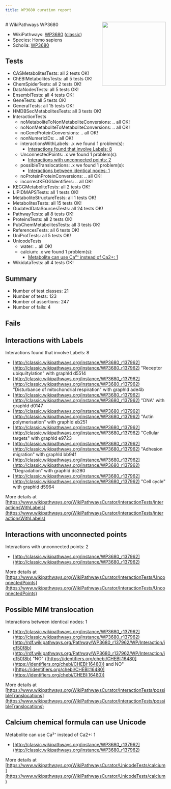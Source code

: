 ```yaml
---
title: WP3680 curation report
---
```


<img style="float: right; width: 200px" src="https://upload.wikimedia.org/wikipedia/commons/thumb/8/83/Wplogo_with_text_500.png/640px-Wplogo_with_text_500.png" />
# WikiPathways WP3680

* WikiPathways: [WP3680](https://wikipathways.org/pathways/WP3680) ([classic](https://classic.wikipathways.org/instance/WP3680))
* Species: Homo sapiens
* Scholia: [WP3680](https://scholia.toolforge.org/wikipathways/WP3680)
## Tests
* CASMetabolitesTests: all 2 tests OK!
* ChEBIMetabolitesTests: all 5 tests OK!
* ChemSpiderTests: all 2 tests OK!
* DataNodesTests: all 5 tests OK!
* EnsemblTests: all 4 tests OK!
* GeneTests: all 5 tests OK!
* GeneralTests: all 15 tests OK!
* HMDBSecMetabolitesTests: all 3 tests OK!
* InteractionTests
    * noMetaboliteToNonMetaboliteConversions: .. all OK!
    * noNonMetaboliteToMetaboliteConversions: .. all OK!
    * noGeneProteinConversions: .. all OK!
    * nonNumericIDs: .. all OK!
    * interactionsWithLabels: .x we found 1 problem(s):
        * [Interactions found that involve Labels: 8](#630d267f)
    * UnconnectedPoints: .x we found 1 problem(s):
        * [Interactions with unconnected points: 2](#35a61ada)
    * possibleTranslocations: .x we found 1 problem(s):
        * [Interactions between identical nodes: 1](#1c118206)
    * noProteinProteinConversions: .. all OK!
    * incorrectKEGGIdentifiers: .. all OK!
* KEGGMetaboliteTests: all 2 tests OK!
* LIPIDMAPSTests: all 1 tests OK!
* MetaboliteStructureTests: all 1 tests OK!
* MetabolitesTests: all 15 tests OK!
* OudatedDataSourcesTests: all 24 tests OK!
* PathwayTests: all 8 tests OK!
* ProteinsTests: all 2 tests OK!
* PubChemMetabolitesTests: all 3 tests OK!
* ReferencesTests: all 6 tests OK!
* UniProtTests: all 5 tests OK!
* UnicodeTests
    * water: .. all OK!
    * calcium: .x we found 1 problem(s):
        * [Metabolite can use Ca²⁺ instead of Ca2+: 1](#11d84c22)
* WikidataTests: all 4 tests OK!


## Summary

* Number of test classes: 21
* Number of tests: 123
* Number of assertions: 247
* Number of fails: 4

## Fails

<a name="630d267f" />

## Interactions with Labels

Interactions found that involve Labels: 8

* [http://classic.wikipathways.org/instance/WP3680_r137962](http://classic.wikipathways.org/instance/WP3680_r137962) "Receptor ubiquiltylation" with graphId d5514
* [http://classic.wikipathways.org/instance/WP3680_r137962](http://classic.wikipathways.org/instance/WP3680_r137962) "Disturbance of mitochondrial respiration" with graphId ade4b
* [http://classic.wikipathways.org/instance/WP3680_r137962](http://classic.wikipathways.org/instance/WP3680_r137962) "DNA" with graphId d0147
* [http://classic.wikipathways.org/instance/WP3680_r137962](http://classic.wikipathways.org/instance/WP3680_r137962) "Actin 
polymerisation" with graphId eb251
* [http://classic.wikipathways.org/instance/WP3680_r137962](http://classic.wikipathways.org/instance/WP3680_r137962) "Cellular targets" with graphId e9723
* [http://classic.wikipathways.org/instance/WP3680_r137962](http://classic.wikipathways.org/instance/WP3680_r137962) "Adhesion migration" with graphId bb94f
* [http://classic.wikipathways.org/instance/WP3680_r137962](http://classic.wikipathways.org/instance/WP3680_r137962) "Degradation" with graphId dc280
* [http://classic.wikipathways.org/instance/WP3680_r137962](http://classic.wikipathways.org/instance/WP3680_r137962) "Cell cycle" with graphId d5964


More details at [https://www.wikipathways.org/WikiPathwaysCurator/InteractionTests/interactionsWithLabels](https://www.wikipathways.org/WikiPathwaysCurator/InteractionTests/interactionsWithLabels)

<a name="35a61ada" />

## Interactions with unconnected points

Interactions with unconnected points: 2

* [http://classic.wikipathways.org/instance/WP3680_r137962](http://classic.wikipathways.org/instance/WP3680_r137962)


More details at [https://www.wikipathways.org/WikiPathwaysCurator/InteractionTests/UnconnectedPoints](https://www.wikipathways.org/WikiPathwaysCurator/InteractionTests/UnconnectedPoints)

<a name="1c118206" />

## Possible MIM translocation

Interactions between identical nodes: 1

* [http://classic.wikipathways.org/instance/WP3680_r137962](http://classic.wikipathways.org/instance/WP3680_r137962) [http://rdf.wikipathways.org/Pathway/WP3680_r137962/WP/Interaction/idf50f8b](http://rdf.wikipathways.org/Pathway/WP3680_r137962/WP/Interaction/idf50f8b) "NO" ([https://identifiers.org/chebi/CHEBI:16480](https://identifiers.org/chebi/CHEBI:16480)) and 
NO" ([https://identifiers.org/chebi/CHEBI:16480](https://identifiers.org/chebi/CHEBI:16480))


More details at [https://www.wikipathways.org/WikiPathwaysCurator/InteractionTests/possibleTranslocations](https://www.wikipathways.org/WikiPathwaysCurator/InteractionTests/possibleTranslocations)

<a name="11d84c22" />

## Calcium chemical formula can use Unicode

Metabolite can use Ca²⁺ instead of Ca2+: 1

* [http://classic.wikipathways.org/instance/WP3680_r137962](http://classic.wikipathways.org/instance/WP3680_r137962)


More details at [https://www.wikipathways.org/WikiPathwaysCurator/UnicodeTests/calcium](https://www.wikipathways.org/WikiPathwaysCurator/UnicodeTests/calcium)

